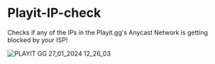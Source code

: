 # Playit-IP-check
Checks if any of the IPs in the Playit.gg's Anycast Network is getting blocked by your ISP!

![PLAYIT GG 27_01_2024 12_26_03](https://github.com/uziff/Playit-IP-check/assets/110534939/1a9e9a68-eba6-493e-a8b2-7ff487d31008)
